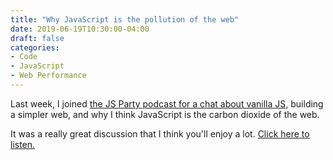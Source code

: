 ```yaml
---
title: "Why JavaScript is the pollution of the web"
date: 2019-06-19T10:30:00-04:00
draft: false
categories:
- Code
- JavaScript
- Web Performance
---
```


Last week, I joined [the JS Party podcast for a chat about vanilla JS](https://changelog.com/jsparty/80), building a simpler web, and why I think JavaScript is the carbon dioxide of the web.

It was a really great discussion that I think you'll enjoy a lot. [Click here to listen.](https://changelog.com/jsparty/80)